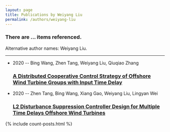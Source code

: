 ```yaml
---
layout: page
title: Publications by Weiyang Liu
permalink: /authors/weiyang-liu
---
```


<h3 id="number-posts">There are ... items referenced.</h3>
<p id='info-authors'>Alternative author names: Weiyang Liu.</p>
<hr />
<ul class="post-list">
<li><span class='post-meta'>2020 -- Bing Wang, Zhen Tang, Weiyang Liu, Qiuqiao Zhang</span><h3><a class='post-link' href="{{ site.baseurl }}/a-distributed-cooperative-control-strategy-of-offshore-wind-turbine-groups-with-input-time-delay">A Distributed Cooperative Control Strategy of Offshore Wind Turbine Groups with Input Time Delay</a></h3></li>
<li><span class='post-meta'>2020 -- Zhen Tang, Bing Wang, Xiang Gao, Weiyang Liu, Lingyan Wei</span><h3><a class='post-link' href="{{ site.baseurl }}/l2-disturbance-suppression-controller-design-for-multiple-time-delays-offshore-wind-turbines">L2 Disturbance Suppression Controller Design for Multiple Time Delays Offshore Wind Turbines</a></h3></li>

</ul>
{% include count-posts.html %}
